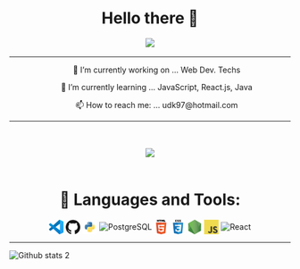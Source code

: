 <h1 align = "center">  Hello there 👋 </h1>
  <div align="center">
  <img  src="https://media.giphy.com/media/Cu0Iqwal4cPyU/giphy.gif" />
  </div>

<hr>

<div align="center"> 
<ul> 🔭 I’m currently working on ... Web Dev. Techs </ul>
<ul> 🌱 I’m currently learning ... JavaScript, React.js, Java </ul>
<ul> 📫 How to reach me: ... udk97@hotmail.com </ul>
</div>

<hr>

<br> 

<br>
<div  align="center">
<a  href="https://github.com/UlasDoruk/github-profile-views-counter">
    <img src="https://komarev.com/ghpvc/?username=UlasDoruk&style=for-the-badge">
</a>
 </div>
<br>

<div  align="center">
  <h1>  🔧 Languages and Tools: </h1>

<img align="center" alt="Visual Studio Code" width="26px" src="https://raw.githubusercontent.com/github/explore/80688e429a7d4ef2fca1e82350fe8e3517d3494d/topics/visual-studio-code/visual-studio-code.png" />
<img align="center" alt="GitHub" width="26px" src="https://raw.githubusercontent.com/github/explore/78df643247d429f6cc873026c0622819ad797942/topics/github/github.png" />
<img align="center" alt="Python" width="26px" src="https://raw.githubusercontent.com/github/explore/cebd63002168a05a6a642f309227eefeccd92950/topics/python/python.png" />
<img align="center" alt="PostgreSQL" width="26px" src="https://user-images.githubusercontent.com/24623425/36042969-f87531d4-0d8a-11e8-9dee-e87ab8c6a9e3.png" />
<img align="center" alt="HTML" width="26px" src="https://raw.githubusercontent.com/github/explore/cebd63002168a05a6a642f309227eefeccd92950/topics/html/html.png" />
<img align="center" alt="CSS" width="26px" src="https://raw.githubusercontent.com/github/explore/cebd63002168a05a6a642f309227eefeccd92950/topics/css/css.png" />
<img align="center" alt="Node.js" width="26px" src="https://raw.githubusercontent.com/github/explore/cebd63002168a05a6a642f309227eefeccd92950/topics/nodejs/nodejs.png" />
<img align="center" alt="JavaScript" width="26px" src="https://raw.githubusercontent.com/voodootikigod/logo.js/master/js.png" />
<img align="center" alt="React" width="26px" src="https://external-content.duckduckgo.com/iu/?u=https%3A%2F%2Fnickroberts.ninja%2Fwp-content%2Fuploads%2F2017%2F07%2Freact.jpg&f=1&nofb=1" />
<br> 
</div>

<hr>

![Github stats 2](https://github-readme-stats.vercel.app/api?username=UlasDoruk&show_icons=true&theme=radical)

